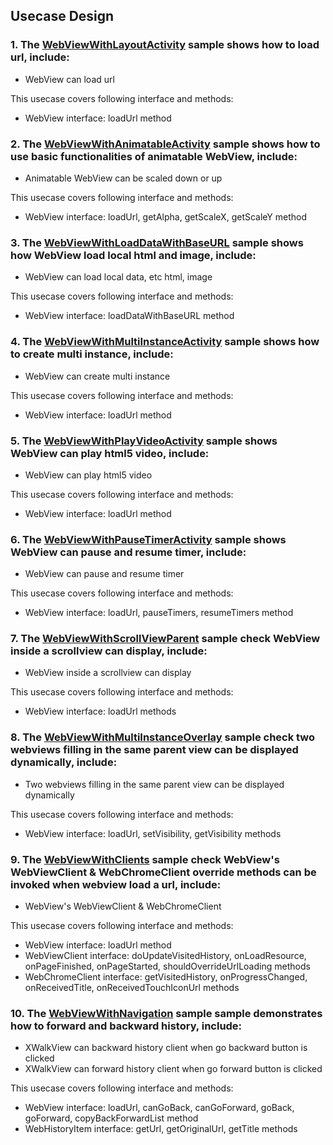 ## Usecase Design

### 1. The [WebViewWithLayoutActivity](basic/WebViewWithLayoutActivity.java) sample shows how to load url, include:

* WebView can load url

This usecase covers following interface and methods:

* WebView interface: loadUrl method



### 2. The [WebViewWithAnimatableActivity](basic/WebViewWithAnimatableActivity.java) sample shows how to use basic functionalities of animatable WebView, include:

* Animatable WebView can be scaled down or up

This usecase covers following interface and methods:

* WebView interface: loadUrl, getAlpha, getScaleX, getScaleY method



### 3. The [WebViewWithLoadDataWithBaseURL](basic/WebViewWithLoadDataWithBaseURL.java) sample shows how WebView load local html and image, include:

* WebView can load local data, etc html, image

This usecase covers following interface and methods:

* WebView interface: loadDataWithBaseURL method



### 4. The [WebViewWithMultiInstanceActivity](basic/WebViewWithMultiInstanceActivity.java) sample shows how to create multi instance, include:

* WebView can create multi instance

This usecase covers following interface and methods:

* WebView interface: loadUrl method



### 5. The [WebViewWithPlayVideoActivity](basic/WebViewWithPlayVideoActivity.java) sample shows WebView can play html5 video, include:

* WebView can play html5 video

This usecase covers following interface and methods:

* WebView interface: loadUrl method



### 6. The [WebViewWithPauseTimerActivity](basic/WebViewWithPauseTimerActivity.java) sample shows WebView can pause and resume timer, include:

* WebView can pause and resume timer

This usecase covers following interface and methods:

* WebView interface: loadUrl, pauseTimers, resumeTimers method



### 7. The [WebViewWithScrollViewParent](basic/WebViewWithScrollViewParent.java) sample check WebView inside a scrollview can display, include:

* WebView inside a scrollview can display

This usecase covers following interface and methods:

* WebView interface: loadUrl methods



### 8. The [WebViewWithMultiInstanceOverlay](basic/WebViewWithMultiInstanceOverlay.java) sample check two webviews filling in the same parent view can be displayed dynamically, include:

* Two webviews filling in the same parent view can be displayed dynamically

This usecase covers following interface and methods:

* WebView interface: loadUrl, setVisibility, getVisibility methods



### 9. The [WebViewWithClients](client/WebViewWithClients.java) sample check WebView's WebViewClient & WebChromeClient override methods can be invoked when webview load a url, include:

* WebView's WebViewClient & WebChromeClient

This usecase covers following interface and methods:

* WebView interface: loadUrl method
* WebViewClient interface: doUpdateVisitedHistory, onLoadResource, onPageFinished, onPageStarted, shouldOverrideUrlLoading methods
* WebChromeClient interface: getVisitedHistory, onProgressChanged, onReceivedTitle, onReceivedTouchIconUrl methods



### 10. The [WebViewWithNavigation](misc/WebViewWithNavigation.java) sample sample demonstrates how to forward and backward history, include:

* XWalkView can backward history client when go backward button is clicked
* XWalkView can forward history client when go forward button is clicked

This usecase covers following interface and methods:

* WebView interface: loadUrl, canGoBack, canGoForward, goBack, goForward, copyBackForwardList method
* WebHistoryItem interface: getUrl, getOriginalUrl, getTitle methods
